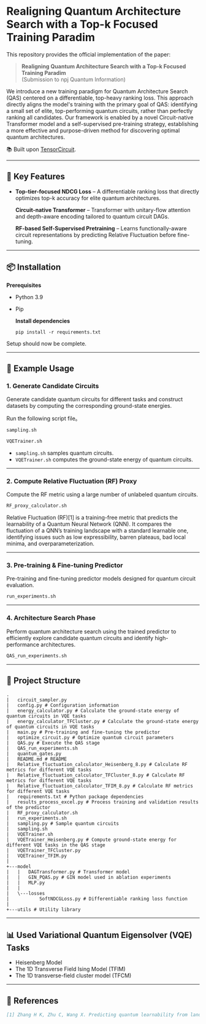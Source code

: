 # Realigning Quantum Architecture Search with a Top-k Focused Training Paradim

This repository provides the official implementation of the paper:

> **Realigning Quantum Architecture Search with a Top-k Focused Training Paradim**  
> (Submission to npj Quantum Information)

We introduce a new training paradigm for Quantum Architecture Search (QAS) centered on a differentiable, top-heavy ranking loss. This approach directly aligns the model's training with the primary goal of QAS: identifying a small set of elite, top-performing quantum circuits, rather than perfectly ranking all candidates. Our framework is enabled by a novel Circuit-native Transformer model and a self-supervised pre-training strategy, establishing a more effective and purpose-driven method for discovering optimal quantum architectures.

📚 Built upon [TensorCircuit](https://tensorcircuit.readthedocs.io/en/latest/index.html).

---

## 🧩 Key Features

- **Top-tier-focused NDCG Loss** – A differentiable ranking loss that directly optimizes top-k accuracy for elite quantum architectures.

  **Circuit-native Transformer** – Transformer with unitary-flow attention and depth-aware encoding tailored to quantum circuit DAGs.

  **RF-based Self-Supervised Pretraining** – Learns functionally-aware circuit representations by predicting Relative Fluctuation before fine-tuning.

---

## 📦 Installation

**Prerequisites**

- Python 3.9

- Pip

  **Install dependencies**

  ```
  pip install -r requirements.txt
  ```

Setup should now be complete.

---

## 🚀 Example Usage

### 1. Generate Candidate Circuits

Generate candidate quantum circuits for different tasks and construct datasets by computing the corresponding ground-state energies.

Run the following script file。

```bash
sampling.sh
```

```bash
VQETrainer.sh
```

- `sampling.sh` samples quantum circuits.
- `VQETrainer.sh` computes the ground-state energy of quantum circuits.

---

### 2. Compute Relative Fluctuation (RF) Proxy

Compute the RF metric using a large number of unlabeled quantum circuits.

```bash
RF_proxy_calculator.sh
```

Relative Fluctuation (RF)[1] is a training-free metric that predicts the learnability of a Quantum Neural Network (QNN). It compares the fluctuation of a QNN’s training landscape with a standard learnable one, identifying issues such as low expressibility, barren plateaus, bad local minima, and overparameterization. 

---

### 3. Pre-training & Fine-tuning Predictor

Pre-training and fine-tuning predictor models designed for quantum circuit evaluation.

```bash
run_experiments.sh
```

---

### 4. Architecture Search Phase

Perform quantum architecture search using the trained predictor to efficiently explore candidate quantum circuits and identify high-performance architectures.

```bash
QAS_run_experiments.sh
```

---

## 📁 Project Structure

```
.
|   circuit_sampler.py
|   config.py # Configuration information
|   energy_calculator.py # Calculate the ground-state energy of quantum circuits in VQE tasks
|   energy_calculator_TFCluster.py # Calculate the ground-state energy of quantum circuits in VQE tasks
|   main.py # Pre-training and fine-tuning the predictor
|   optimize_circuit.py # Optimize quantum circuit parameters
|   QAS.py # Execute the QAS stage
|   QAS_run_experiments.sh
|   quantum_gates.py
|   README.md # README
|   Relative_fluctuation_calculator_Heisenberg_8.py # Calculate RF metrics for different VQE tasks
|   Relative_fluctuation_calculator_TFCluster_8.py # Calculate RF metrics for different VQE tasks
|   Relative_fluctuation_calculator_TFIM_8.py # Calculate RF metrics for different VQE tasks
|   requirements.txt # Python package dependencies
|   results_process_excel.py # Process training and validation results of the predictor
|   RF_proxy_calculator.sh
|   run_experiments.sh
|   sampling.py # Sample quantum circuits
|   sampling.sh
|   VQETrainer.sh
|   VQETrainer_Heisenberg.py # Compute ground-state energy for different VQE tasks in the QAS stage
|   VQETrainer_TFCluster.py
|   VQETrainer_TFIM.py
|           
+---model
|   |   DAGTransformer.py # Transformer model
|   |   GIN_PQAS.py # GIN model used in ablation experiments
|   |   MLP.py
|   |   
|   \---losses
|           SoftNDCGLoss.py # Differentiable ranking loss function
|           
+---utils # Utility library
```

---

## 📊 Used Variational Quantum Eigensolver (VQE) Tasks

- Heisenberg Model
- The 1D Transverse Field Ising Model (TFIM)
- The 1D transverse-field cluster model (TFCM)

---

## 📜  References

```bibtex
[1] Zhang H K, Zhu C, Wang X. Predicting quantum learnability from landscape fluctuation[J]. arXiv preprint arXiv:2406.11805, 2024.
```



